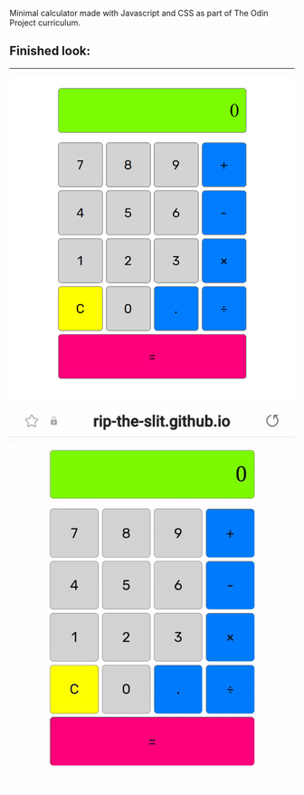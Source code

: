Minimal calculator made with Javascript and CSS as part of The Odin Project curriculum.

## Finished look:
------
![](screenshot.png)
![](demo.gif)